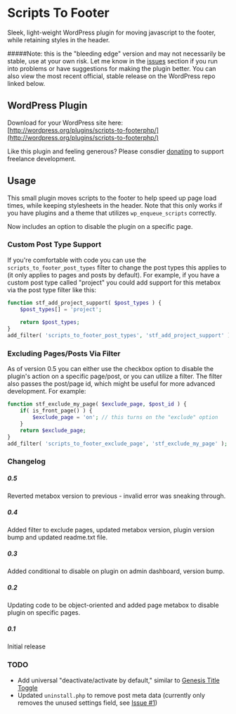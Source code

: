 Scripts To Footer
=================

Sleek, light-weight WordPress plugin for moving javascript to the footer, while retaining styles in the header.

#####Note: this is the "bleeding edge" version and may not necessarily be stable, use at your own risk. Let me know in the [issues](https://github.com/joshuadavidnelson/scripts-to-footer/issues) section if you run into problems or have suggestions for making the plugin better. You can also view the most recent official, stable release on the WordPress repo linked below.

## WordPress Plugin

Download for your WordPress site here: [http://wordpress.org/plugins/scripts-to-footerphp/](http://wordpress.org/plugins/scripts-to-footerphp/)

Like this plugin and feeling generous? Please consdier [donating](http://joshuadnelson.com/donate) to support freelance development.

## Usage

This small plugin moves scripts to the footer to help speed up page load times, while keeping stylesheets in the header. Note that this only works if you have plugins and a theme that utilizes `wp_enqueue_scripts` correctly.

Now includes an option to disable the plugin on a specific page.

### Custom Post Type Support
If you're comfortable with code you can use the `scripts_to_footer_post_types` filter to change the post types this applies to (it only applies to pages and posts by default). For example, if you have a custom post type called "project" you could add support for this metabox via the post type filter like this:

```php
function stf_add_project_support( $post_types ) {
	$post_types[] = 'project';
	
	return $post_types;
}
add_filter( 'scripts_to_footer_post_types', 'stf_add_project_support' );
```

### Excluding Pages/Posts Via Filter
As of version 0.5 you can either use the checkbox option to disable the plugin's action on a specific page/post, or you can utilize a filter. The filter also passes the post/page id, which might be useful for more advanced development. For example:

```php
function stf_exclude_my_page( $exclude_page, $post_id ) {
    if( is_front_page() ) {
        $exclude_page = 'on'; // this turns on the "exclude" option
    }
    return $exclude_page;
}
add_filter( 'scripts_to_footer_exclude_page', 'stf_exclude_my_page' );
```

### Changelog

##### 0.5
Reverted metabox version to previous - invalid error was sneaking through.

##### 0.4
Added filter to exclude pages, updated metabox version, plugin version bump and updated readme.txt file.

##### 0.3
Added conditional to disable on plugin on admin dashboard, version bump. 
 	
##### 0.2
Updating code to be object-oriented and added page metabox to disable plugin on specific pages.

##### 0.1
Initial release

### TODO

- Add universal "deactivate/activate by default," similar to [Genesis Title Toggle](https://github.com/billerickson/genesis-title-toggle)
- Updated `uninstall.php` to remove post meta data (currently only removes the unused settings field, see [Issue #1](https://github.com/joshuadavidnelson/scripts-to-footer/issues/1))

